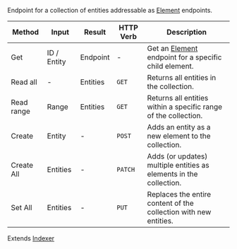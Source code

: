Endpoint for a collection of entities addressable as [Element](element.md) endpoints.

| Method     | Input       | Result   | HTTP Verb | Description                                                         |
| ---------- | ----------- | -------- | --------- | ------------------------------------------------------------------- |
| Get        | ID / Entity | Endpoint | -         | Get an [Element](element.md) endpoint for a specific child element. |
| Read all   | -           | Entities | `GET`     | Returns all entities in the collection.                             |
| Read range | Range       | Entities | `GET`     | Returns all entities within a specific range of the collection.     |
| Create     | Entity      | -        | `POST`    | Adds an entity as a new element to the collection.                  |
| Create All | Entities    | -        | `PATCH`   | Adds (or updates) multiple entities as elements in the collection.  |
| Set All    | Entities    | -        | `PUT`     | Replaces the entire content of the collection with new entities.    |

Extends [Indexer](indexer.md)
